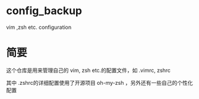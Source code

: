 # config_backup
vim ,zsh etc. configuration

# 简要
 这个仓库是用来管理自己的 vim, zsh etc.的配置文件，如 .vimrc, zshrc

 其中 .zshrc的详细配置使用了开源项目 oh-my-zsh ，另外还有一些自己的个性化配置

 
